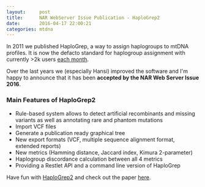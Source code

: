 ```yaml
---
layout:     post
title:      NAR WebServer Issue Publication - HaploGrep2
date:       2016-04-17 22:00:21
categories: mtdna
---
```

In 2011 we published HaploGrep, a way to assign haplogroups to mtDNA profiles. It is now the defacto standard for 
haplogroup assignment with currently >2k users [each month](http://haplogrep.uibk.ac.at/blog/wp-content/uploads/2016/04/haplogrep_phylotree1.png).

Over the last years we (especially Hansi) improved the software and I'm happy to announce that it has been **accepted by the NAR Web Server Issue 2016**.  

### Main Features of HaploGrep2
- Rule-based system allows to detect artificial recombinants and missing variants as well as annotating rare and phantom mutations
- Import VCF files
- Generate a publication ready graphical tree
- New export formats (VCF, multiple sequence alignment format, extended reports)
- New metrics (Hamming distance, Jaccard index, Kimura 2-parameter)
- Haplogroup discordance calculation between all 4 metrics
- Providing a Restlet API and a command line version of HaploGrep

Have fun with [HaploGrep2](http://haplogrep.uibk.ac.at) and check out the paper [here](http://nar.oxfordjournals.org/content/early/2016/04/15/nar.gkw233.full.pdf+html).
